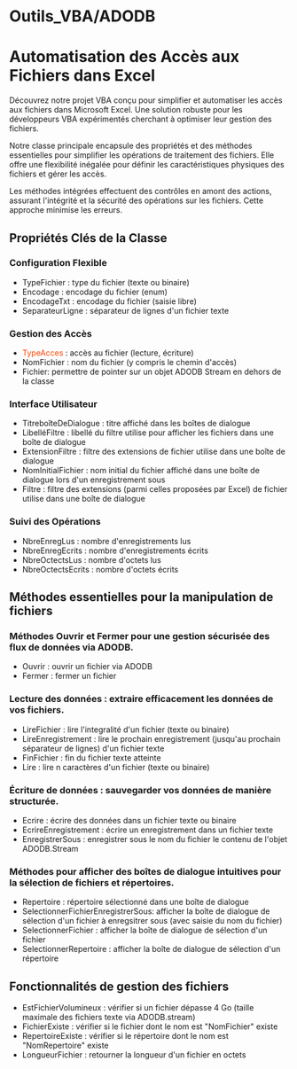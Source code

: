 # Outils_VBA/ADODB
<h1>Automatisation des Accès aux Fichiers dans Excel</h1>
<p>Découvrez notre projet VBA conçu pour simplifier et automatiser les accès aux fichiers dans Microsoft Excel. Une solution robuste pour les développeurs VBA expérimentés cherchant à optimiser leur gestion des fichiers.</p>
<p>Notre classe principale encapsule des propriétés et des méthodes essentielles pour simplifier les opérations de traitement des fichiers. Elle offre une flexibilité inégalée pour définir les caractéristiques physiques des fichiers et gérer les accès.</p>
<p>Les méthodes intégrées effectuent des contrôles en amont des actions, assurant l'intégrité et la sécurité des opérations sur les fichiers. Cette approche minimise les erreurs.</p>
<h2>Propriétés Clés de la Classe</h2>
<h3>Configuration Flexible</h3>
<ul>
<li>TypeFichier : type du fichier (texte ou binaire)</li>
<li>Encodage : encodage du fichier (enum)</li>
<li>EncodageTxt : encodage du fichier (saisie libre)</li>
<li>SeparateurLigne : séparateur de lignes d'un fichier texte</li>
</ul>
<h3>Gestion des Accès</h3>
<ul>
<li><font color="OrangeRed">TypeAcces</font> : accès au fichier (lecture, écriture)</li>
<li>NomFichier : nom du fichier (y compris le chemin d'accès)</li>
<li>Fichier: permettre de pointer sur un objet ADODB Stream en dehors de la classe</li>
</ul>
<h3>Interface Utilisateur</h3>
<ul>
<li>TitreboîteDeDialogue : titre affiché dans les boîtes de dialogue</li>
<li>LibelléFiltre : libellé du filtre utilise pour afficher les fichiers dans une boîte de dialogue</li>
<li>ExtensionFiltre : filtre des extensions de fichier utilise dans une boîte de dialogue</li>
<li>NomInitialFichier : nom initial du fichier affiché dans une boîte de dialogue lors d'un enregistrement  sous</li>
<li>Filtre : filtre des extensions (parmi celles proposées par Excel) de fichier utilise dans une boîte de dialogue</li>
</ul>
<h3>Suivi des Opérations</h3>
<ul>
<li>NbreEnregLus : nombre d'enregistrements lus</li>
<li>NbreEnregEcrits : nombre d'enregistrements écrits</li>
<li>NbreOctectsLus : nombre d'octets lus</li>
<li>NbreOctectsEcrits : nombre d'octets écrits</li>
</ul>
<h2>Méthodes essentielles pour la manipulation de fichiers</h2>
<h3>Méthodes Ouvrir et Fermer pour une gestion sécurisée des flux de données via ADODB.</h3>
<ul>
<li>Ouvrir : ouvrir un fichier via ADODB</li>
<li>Fermer : fermer un fichier</li>
</ul>
<h3>Lecture des données : extraire efficacement les données de vos fichiers.</h3>
<ul>
<li>LireFichier : lire l'integralité d'un fichier (texte ou binaire)</li>
<li>LireEnregistrement : lire le prochain enregistrement (jusqu'au prochain séparateur de lignes) d'un fichier texte</li>
<li>FinFichier : fin du fichier texte atteinte</li>
<li>Lire : lire n caractères d'un fichier (texte ou binaire)</li>
</ul>
<h3>Écriture de données : sauvegarder vos données de manière structurée.</h3>
<ul>
<li>Ecrire : écrire des données dans un fichier texte ou binaire</li>
<li>EcrireEnregistrement : écrire un enregistrement dans un fichier texte</li>
<li>EnregistrerSous : enregistrer sous le nom du fichier le contenu de l'objet ADODB.Stream</li>
</ul>
<h3>Méthodes pour afficher des boîtes de dialogue intuitives pour la sélection de fichiers et répertoires.</h3>
<ul>
<li>Repertoire : répertoire sélectionné dans une boîte de dialogue</li>
<li>SelectionnerFichierEnregistrerSous: afficher la boîte de dialogue de sélection d'un fichier à enregsitrer sous (avec saisie du nom du fichier)</li>
<li>SelectionnerFichier : afficher la boîte de dialogue de sélection d'un fichier</li>
<li>SelectionnerRepertoire : afficher la boîte de dialogue de sélection d'un répertoire</li>
</ul>
<h2>Fonctionnalités de gestion des fichiers</h2>
<ul>
<li>EstFichierVolumineux : vérifier si un fichier dépasse 4 Go (taille maximale des fichiers texte via ADODB.stream)</li>
<li>FichierExiste : vérifier si le fichier dont le nom est "NomFichier" existe</li>
<li>RepertoireExiste : vérifier si le répertoire dont le nom est "NomRepertoire" existe</li>
<li>LongueurFichier : retourner la longueur d'un fichier en octets</li>
</ul>
